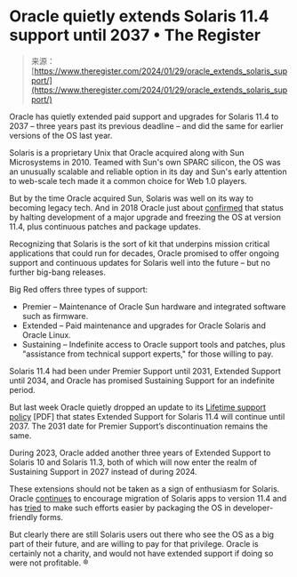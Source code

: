 <!--yml
category: 未分类
date: 2024-05-27 15:22:27
-->

# Oracle quietly extends Solaris 11.4 support until 2037 • The Register

> 来源：[https://www.theregister.com/2024/01/29/oracle_extends_solaris_support/](https://www.theregister.com/2024/01/29/oracle_extends_solaris_support/)

Oracle has quietly extended paid support and upgrades for Solaris 11.4 to 2037 – three years past its previous deadline – and did the same for earlier versions of the OS last year.

Solaris is a proprietary Unix that Oracle acquired along with Sun Microsystems in 2010\. Teamed with Sun's own SPARC silicon, the OS was an unusually scalable and reliable option in its day and Sun's early attention to web-scale tech made it a common choice for Web 1.0 players.

But by the time Oracle acquired Sun, Solaris was well on its way to becoming legacy tech. And in 2018 Oracle just about [confirmed](https://www.theregister.com/2018/01/09/solaris_11next_becomes_solaris_114_but_new_features_arent_set/) that status by halting development of a major upgrade and freezing the OS at version 11.4, plus continuous patches and package updates.

Recognizing that Solaris is the sort of kit that underpins mission critical applications that could run for decades, Oracle promised to offer ongoing support and continuous updates for Solaris well into the future – but no further big-bang releases.

Big Red offers three types of support:

*   Premier – Maintenance of Oracle Sun hardware and integrated software such as firmware.
*   Extended – Paid maintenance and upgrades for Oracle Solaris and Oracle Linux.
*   Sustaining – Indefinite access to Oracle support tools and patches, plus "assistance from technical support experts," for those willing to pay.

Solaris 11.4 had been under Premier Support until 2031, Extended Support until 2034, and Oracle has promised Sustaining Support for an indefinite period.

But last week Oracle quietly dropped an update to its [Lifetime support policy](https://www.oracle.com/us/assets/lifetime-support-hardware-301321.pdf) [PDF] that states Extended Support for Solaris 11.4 will continue until 2037\. The 2031 date for Premier Support’s discontinuation remains the same.

During 2023, Oracle added another three years of Extended Support to Solaris 10 and Solaris 11.3, both of which will now enter the realm of Sustaining Support in 2027 instead of during 2024.

These extensions should not be taken as a sign of enthusiasm for Solaris. Oracle [continues](https://www.theregister.com/2022/05/02/solaris_10_software_migration_tool/) to encourage migration of Solaris apps to version 11.4 and has [tried](https://www.theregister.com/2022/03/04/solaris_common_build_environments_free/) to make such efforts easier by packaging the OS in developer-friendly forms.

But clearly there are still Solaris users out there who see the OS as a big part of their future, and are willing to pay for that privilege. Oracle is certainly not a charity, and would not have extended support if doing so were not profitable. ®
